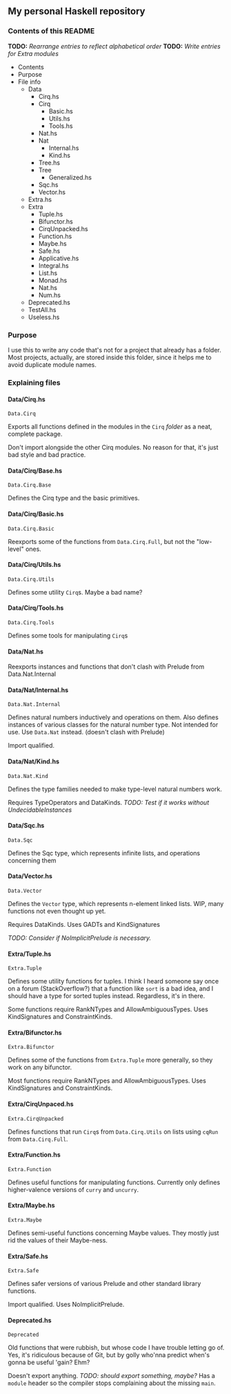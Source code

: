 ## My personal Haskell repository

### Contents of this README

**TODO:** *Rearrange entries to reflect alphabetical order*
**TODO:** *Write entries for Extra modules*

* Contents
* Purpose
* File info
  * Data
    * Cirq.hs
    * Cirq
      * Basic.hs
      * Utils.hs
      * Tools.hs
    * Nat.hs
    * Nat
      * Internal.hs
      * Kind.hs
    * Tree.hs
    * Tree
      * Generalized.hs
    * Sqc.hs
    * Vector.hs
  * Extra.hs
  * Extra
    * Tuple.hs
    * Bifunctor.hs
    * CirqUnpacked.hs
    * Function.hs
    * Maybe.hs
    * Safe.hs
    * Applicative.hs
    * Integral.hs
    * List.hs
    * Monad.hs
    * Nat.hs
    * Num.hs
  * Deprecated.hs
  * TestAll.hs
  * Useless.hs

### Purpose

I use this to write any code that's not for a project that already has a folder.
Most projects, actually, are stored inside this folder, since it helps me to avoid duplicate module names.

### Explaining files

#### Data/Cirq.hs

`Data.Cirq`

Exports all functions defined in the modules in the `Cirq` *folder* as a neat, complete package.

Don't import alongside the other Cirq modules.
No reason for that, it's just bad style and bad practice.

#### Data/Cirq/Base.hs

`Data.Cirq.Base`

Defines the Cirq type and the basic primitives.

#### Data/Cirq/Basic.hs

`Data.Cirq.Basic`

Reexports some of the functions from `Data.Cirq.Full`, but not the "low-level" ones.

#### Data/Cirq/Utils.hs

`Data.Cirq.Utils`

Defines some utility `Cirq`s.
Maybe a bad name?

#### Data/Cirq/Tools.hs

`Data.Cirq.Tools`

Defines some tools for manipulating `Cirq`s

#### Data/Nat.hs

Reexports instances and functions that don't clash with Prelude from Data.Nat.Internal

#### Data/Nat/Internal.hs

`Data.Nat.Internal`

Defines natural numbers inductively and operations on them.
Also defines instances of various classes for the natural number type.
Not intended for use. Use `Data.Nat` instead. (doesn't clash with Prelude)

Import qualified.

#### Data/Nat/Kind.hs

`Data.Nat.Kind`

Defines the type families needed to make type-level natural numbers work.

Requires TypeOperators and DataKinds.
*TODO: Test if it works without UndecidableInstances*

#### Data/Sqc.hs

`Data.Sqc`

Defines the Sqc type, which represents infinite lists, and operations concerning them

#### Data/Vector.hs

`Data.Vector`

Defines the `Vector` type, which represents n-element linked lists.
WIP, many functions not even thought up yet.

Requires DataKinds.
Uses GADTs and KindSignatures

*TODO: Consider if NoImplicitPrelude is necessary.*

#### Extra/Tuple.hs

`Extra.Tuple`

Defines some utility functions for tuples.
I think I heard someone say once on a forum (StackOverflow?) that a function like `sort` is a bad idea, and I should have a type for sorted tuples instead. Regardless, it's in there.

Some functions require RankNTypes and AllowAmbiguousTypes.
Uses KindSignatures and ConstraintKinds.

#### Extra/Bifunctor.hs

`Extra.Bifunctor`

Defines some of the functions from `Extra.Tuple` more generally, so they work on any bifunctor.

Most functions require RankNTypes and AllowAmbiguousTypes.
Uses KindSignatures and ConstraintKinds.

#### Extra/CirqUnpaced.hs

`Extra.CirqUnpacked`

Defines functions that run `Cirq`s from `Data.Cirq.Utils` on lists using `cqRun` from `Data.Cirq.Full`.

#### Extra/Function.hs

`Extra.Function`

Defines useful functions for manipulating functions.
Currently only defines higher-valence versions of `curry` and `uncurry`.

#### Extra/Maybe.hs

`Extra.Maybe`

Defines semi-useful functions concerning Maybe values.
They mostly just rid the values of their Maybe-ness.

#### Extra/Safe.hs

`Extra.Safe`

Defines safer versions of various Prelude and other standard library functions.

Import qualified.
Uses NoImplicitPrelude.

#### Deprecated.hs

`Deprecated`

Old functions that were rubbish, but whose code I have trouble letting go of.
Yes, it's ridiculous because of Git, but by golly who'nna predict when's gonna be useful 'gain? Ehm?

Doesn't export anything.
*TODO: should export something, maybe?*
Has a `module` header so the compiler stops complaining about the missing `main`.